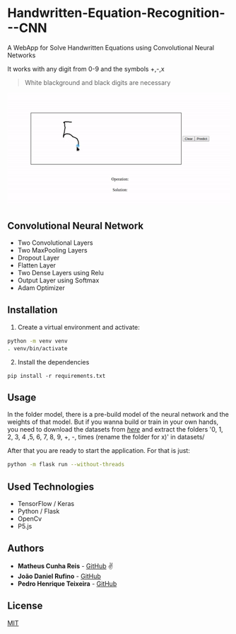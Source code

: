 # Handwritten-Equation-Recognition---CNN

A WebApp for Solve Handwritten Equations using Convolutional Neural Networks

It works with any digit from 0-9 and the symbols +,-,x

> White blackground and black digits are necessary

![Digit Recognition](./demo.gif)

## Convolutional Neural Network
* Two Convolutional Layers
* Two MaxPooling Layers
* Dropout Layer
* Flatten Layer
* Two Dense Layers using Relu
* Output Layer using Softmax
* Adam Optimizer

## Installation

1. Create a virtual environment and activate:
```bash
python -m venv venv
. venv/bin/activate
```

2. Install the dependencies
```
pip install -r requirements.txt
```

## Usage

In the folder model, there is a pre-build model of the neural network and the weights of that model.
But if you wanna build or train in your own hands, you need to download the datasets from *[here](https://www.kaggle.com/xainano/handwrittenmathsymbols)* and extract the folders '0, 1, 2, 3, 4 ,5, 6, 7, 8, 9, +, -, times (rename the folder for x)' in datasets/

After that you are ready to start the application. For that is just:
```bash
python -m flask run --without-threads
```

## Used Technologies
* TensorFlow / Keras
* Python / Flask
* OpenCv
* P5.js

## Authors

* **Matheus Cunha Reis** - [GitHub](https://github.com/matheuscr30) ✌
* **João Daniel Rufino** - [GitHub](https://github.com/JoaoDanielRufino)
* **Pedro Henrique Teixeira** - [GitHub](https://github.com/pedroteixeirazup)

## License
[MIT](https://choosealicense.com/licenses/mit/)
